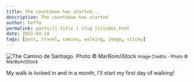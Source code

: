```yaml
---
title: The countdown has started...
description: The countdown has started
author: heffo
permalink: posts/{{ title | slug }}/index.html
date: 2022-04-14
tags: [post, travel, camino, walking, image, sticky]
---
```


![The Camino de Santiago. Photo © MarBom/iStock](/images/iStock-842606444.webp)
<small>Image Credits - Photo &copy; MarBom/iStock</small>

My walk is locked in and in a month, I'll start my first day of walking!
